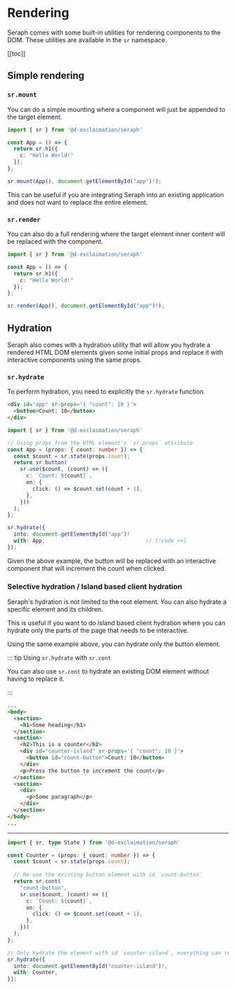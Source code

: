 # Rendering

Seraph comes with some built-in utilities for rendering components to the DOM. These utilities are available in the `sr` namespace.

[[toc]]

## Simple rendering

### `sr.mount`

You can do a simple mounting where a component will just be appended to the target element.

```ts
import { sr } from '@d-exclaimation/seraph'

const App = () => {
  return sr.h1({
    c: "Hello World!"
  });
};

sr.mount(App(), document.getElementById("app")!);
```

This can be useful if you are integrating Seraph into an existing application and does not want to replace the entire element.

### `sr.render`

You can also do a full rendering where the target element inner content will be replaced with the component.

```ts
import { sr } from '@d-exclaimation/seraph'

const App = () => {
  return sr.h1({
    c: "Hello World!"
  });
};

sr.render(App(), document.getElementById("app")!);
```

## Hydration

Seraph also comes with a hydration utility that will allow you hydrate a rendered HTML DOM elements given some initial props and replace it with interactive components using the same props.

### `sr.hydrate`

To perform hydration, you need to explicitly the `sr.hydrate` function.

```html
<div id="app" sr-props='{ "count": 10 }'>
  <button>Count: 10</button>
</div>
```

```ts
import { sr } from '@d-exclaimation/seraph'

// Using props from the HTML element's `sr-props` attribute
const App = (props: { count: number }) => { 
  const $count = sr.state(props.count);    
  return sr.button(                         
    sr.use($count, (count) => ({ 
      c: `Count: ${count}`, 
      on: { 
        click: () => $count.set(count + 1),
      },
    })) 
  );                                        
};                                          

sr.hydrate({
  into: document.getElementById("app")!     
  with: App,                                // [!code ++]
});
```

Given the above example, the button will be replaced with an interactive component that will increment the count when clicked.

### Selective hydration / Island based client hydration

Seraph's hydration is not limited to the root element. You can also hydrate a specific element and its children.

This is useful if you want to do island based client hydration where you can hydrate only the parts of the page that needs to be interactive.

Using the same example above, you can hydrate only the button element.

::: tip Using `sr.hydrate` with `sr.cont`

You can also use `sr.cont` to hydrate an existing DOM element without having to replace it.

:::

```html
...
<body>
  <section>
    <h1>Some heading</h1>
  </section>
  <section>
    <h2>This is a counter</h2>
    <div id="counter-island" sr-props='{ "count": 10 }'>
      <button id="count-button">Count: 10</button>
    </div>
    <p>Press the button to increment the count</p>
  </section>
  <section>
    <div>
      <p>Some paragraph</p>
    </div>
  </section>
</body>
...
```
---

```ts
import { sr, type State } from '@d-exclaimation/seraph'

const Counter = (props: { count: number }) => { 
  const $count = sr.state(props.count);
  
  // Re-use the existing button element with id `count-button`
  return sr.cont(
    "count-button",                         
    sr.use($count, (count) => ({          
      c: `Count: ${count}`,               
      on: {                                
        click: () => $count.set(count + 1),
      },                                  
    }))                                  
  );                                        
}; 

// Only hydrate the element with id `counter-island`, everything can remain static 
sr.hydrate({
  into: document.getElementById("counter-island")!,
  with: Counter,                              
});
```
